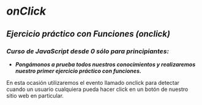 # **_onClick_**

## **_Ejercicio práctico con Funciones (onclick)_**

### **_Curso de JavaScript desde 0 sólo para principiantes:_**

- **_Pongámonos a prueba todos nuestros conocimientos y realizaremos nuestro primer ejercicio práctico con funciones._**

En esta ocasión utilizaremos el evento llamado onclick para detectar cuando un usuario cualquiera pueda hacer click en un botón de nuestro sitio web en particular.
